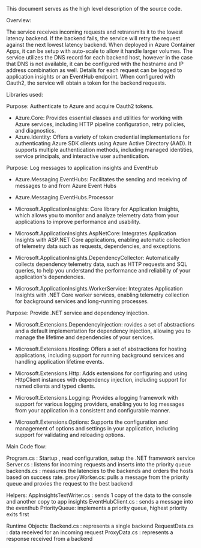 This document serves as the high level description of the source code.

Overview:

The service receives incoming requests and retransmits it to the lowest latency backend.  If the backend fails, the service will retry the request against the next lowest latency backend.  When deployed in Azure Container Apps, it can be setup with auto-scale to allow it handle larger volumes. The service utilizes the DNS record for each backend host, however in the case that DNS is not available, it can be configured with the hostname and IP address combination as well.  Details for each request can be logged to application insights or an EventHub endpoint.  When configured with Oauth2, the service will obtain a token for the backend requests. 



Libraries used:

Purpose:  Authenticate to Azure and acquire Oauth2 tokens. 
* Azure.Core: Provides essential classes and utilities for working with Azure services, including HTTP pipeline configuration, retry policies, and diagnostics.
* Azure.Identity: Offers a variety of token credential implementations for authenticating Azure SDK clients using Azure Active Directory (AAD). It supports multiple authentication methods, including managed identities, service principals, and interactive user authentication.

Purpose:  Log messages to application insights and EventHub
* Azure.Messaging.EventHubs: Facilitates the sending and receiving of messages to and from Azure Event Hubs
* Azure.Messaging.EventHubs.Processor 
* Microsoft.ApplicationInsights: Core library for Application Insights, which allows you to monitor and analyze telemetry data from your applications to improve performance and usability.

* Microsoft.ApplicationInsights.AspNetCore: Integrates Application Insights with ASP.NET Core applications, enabling automatic collection of telemetry data such as requests, dependencies, and exceptions.

* Microsoft.ApplicationInsights.DependencyCollector: Automatically collects dependency telemetry data, such as HTTP requests and SQL queries, to help you understand the performance and reliability of your application's dependencies.
* Microsoft.ApplicationInsights.WorkerService: Integrates Application Insights with .NET Core worker services, enabling telemetry collection for background services and long-running processes.


Purpose: Provide .NET service and dependency injection. 
* Microsoft.Extensions.DependencyInjection: rovides a set of abstractions and a default implementation for dependency injection, allowing you to manage the lifetime and dependencies of your services.
* Microsoft.Extensions.Hosting: Offers a set of abstractions for hosting applications, including support for running background services and handling application lifetime events.
* Microsoft.Extensions.Http: Adds extensions for configuring and using HttpClient instances with dependency injection, including support for named clients and typed clients.
* Microsoft.Extensions.Logging: Provides a logging framework with support for various logging providers, enabling you to log messages from your application in a consistent and configurable manner.

* Microsoft.Extensions.Options: Supports the configuration and management of options and settings in your application, including support for validating and reloading options.


Main Code flow:

Program.cs : Startup , read configuration, setup the .NET framework service
Server.cs : listens for incoming requests and inserts into the priority queue
backends.cs : measures the latencies to the backends and orders the hosts based on success rate.
proxyWorker.cs: pulls a message from the priority queue and proxies the request to the best backend

Helpers:
AppInsightsTextWriter.cs : sends 1 copy of the data to the console and another copy to app insights
EventHubClient.cs : sends a message into the eventhub
PriorityQueue: implements a priority queue, highest priority exits first

Runtime Objects:
Backend.cs : represents a single backend
RequestData.cs : data received for an incoming request
ProxyData.cs : represents a response received from a backend



